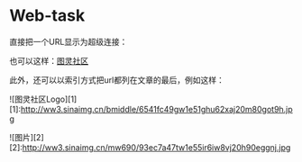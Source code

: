 Web-task
========
直接把一个URL显示为超级连接：

也可以这样：[图灵社区](http://www.ituring.com.cn)

此外，还可以以索引方式把url都列在文章的最后，例如这样：

![图灵社区Logo][1]
[1]:http://ww3.sinaimg.cn/bmiddle/6541fc49gw1e51ghu62xaj20m80got9h.jpg

![图片][2]
[2]:http://ww3.sinaimg.cn/mw690/93ec7a47tw1e55ir6iw8vj20h90eggnj.jpg






